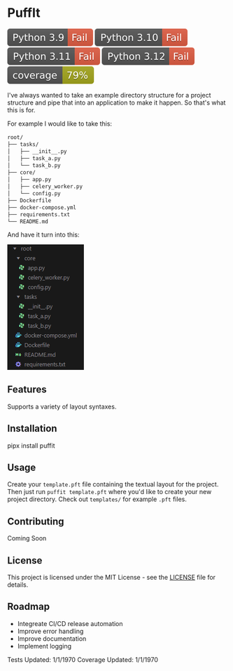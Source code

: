 # PuffIt

![Python 3.9](./docs/badges/python39.svg) ![Python 3.10](./docs/badges/python310.svg) ![Python 3.11](./docs/badges/python311.svg) ![Python 3.12](./docs/badges/python312.svg) ![Coverage](./docs/badges/coverage.svg)



I've always wanted to take an example directory structure for a project structure and pipe that into an application to make it happen. So that's what this is for.

For example I would like to take this:

```
root/
├── tasks/
│   ├── __init__.py
│   ├── task_a.py
│   └── task_b.py
├── core/
│   ├── app.py
│   ├── celery_worker.py
│   └── config.py
├── Dockerfile
├── docker-compose.yml
├── requirements.txt
└── README.md
```

And have it turn into this:

![alt text](/docs/imgs/image.png)

## Features

Supports a variety of layout syntaxes.

## Installation

pipx install puffit

## Usage

Create your `template.pft` file containing the textual layout for the project. Then just run `puffit template.pft` where you'd like to create your new project directory. Check out `templates/` for example `.pft` files.

## Contributing

Coming Soon

## License

This project is licensed under the MIT License - see the [LICENSE](LICENSE) file for details.

## Roadmap

* Integreate CI/CD release automation
* Improve error handling
* Improve documentation
* Implement logging

Tests Updated: 1/1/1970
Coverage Updated: 1/1/1970